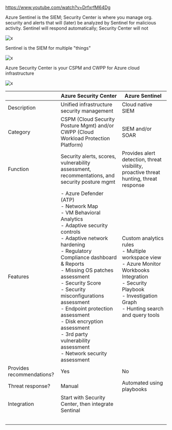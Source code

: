 https://www.youtube.com/watch?v=DrfxrfM64Dg

Azure Sentinel is the SIEM; Security Center is where you manage org. security and alerts that will (later) be analyzed by Sentinel for malicious activity. Sentinel will respond automatically; Security Center will not

![x](https://i.imgur.com/Nuy1IID.png)

Sentinel is the SIEM for multiple "things"

![x](https://i.imgur.com/el29rIl.png)

Azure Security Center is your CSPM and CWPP for Azure cloud infrastructure

![x](https://i.imgur.com/Zw4wHHE.png)


|   | Azure Security Center  | Azure Sentinel  |
|---|---|---|
| Description  | Unified infrastructure security management   | Cloud native SIEM  |
| Category  | CSPM (Cloud Security Posture Mgmt) and/or CWPP (Cloud Workload Protection Platform)  | SIEM and/or SOAR  |
| Function  | Security alerts, scores, vulnerability assessment, recommentations, and security posture mgmt  | Provides alert detection, threat visibility, proactive threat hunting, threat response  |
| Features  | - Azure Defender (ATP) <br /> - Network Map <br /> - VM Behavioral Analytics <br /> - Adaptive security controls <br /> - Adaptive network hardening <br /> - Regulatory Compliance dashboard & Reports <br /> - Missing OS patches assessment <br /> - Security Score <br /> - Security misconfigurations assessment <br /> - Endpoint protection assessment <br /> - Disk encryption assessment <br /> - 3rd party vulnerability assessment <br /> - Network security assessment | Custom analytics rules <br /> - Multiple workspace view <br /> - Azure Monitor Workbooks Integration <br /> - Security Playbook <br /> - Investigation Graph <br /> - Hunting search and query tools  |
| Provides recommendations?  | Yes  | No  |
| Threat response?  | Manual  | Automated using playbooks  |
| Integration   | Start with Security Center, then integrate Sentinal  |   |
|   |   |   |
|   |   |   |
|   |   |   |
|   |   |   |
|   |   |   |

